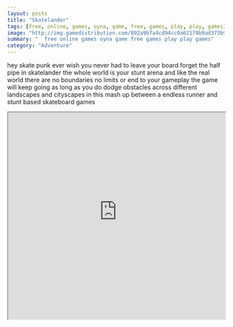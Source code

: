 ```yaml
---
layout: posts
title: "Skatelander"
tags: [free, online, games, oyna, game, free, games, play, play, games]
image: "http://img.gamedistribution.com/892a9b7a4cd94cc0a62179b9ad373b9d.jpg"
summary: "  free online games oyna game free games play play games"
category: "Adventure"
---
```


hey skate punk ever wish you never had to leave your board forget the half pipe in skatelander the whole world is your stunt arena and like the real world there are no boundaries no limits or end to your gameplay the game will keep going as long as you do dodge obstacles across different landscapes and cityscapes in this mash up between a endless runner and stunt based skateboard games

<iframe width="100%" height="480px;" src="http://html5.gamedistribution.com/892a9b7a4cd94cc0a62179b9ad373b9d/"></iframe>